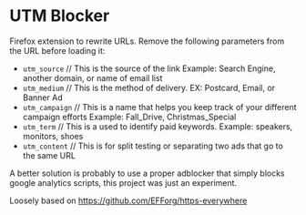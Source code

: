 UTM Blocker
================

Firefox extension to rewrite URLs. Remove the following parameters from the URL before loading it:
- `utm_source`   // This is the source of the link Example: Search Engine, another domain, or name of email list
- `utm_medium`   // This is the method of delivery. EX: Postcard, Email, or Banner Ad
- `utm_campaign` // This is a name that helps you keep track of your different campaign efforts Example: Fall_Drive, Christmas_Special
- `utm_term`     // This is a used to identify paid keywords. Example: speakers, monitors, shoes
- `utm_content`  // This is for split testing or separating two ads that go to the same URL

A better solution is probably to use a proper adblocker that simply blocks google analytics scripts, this project was just an experiment.

Loosely based on https://github.com/EFForg/https-everywhere
